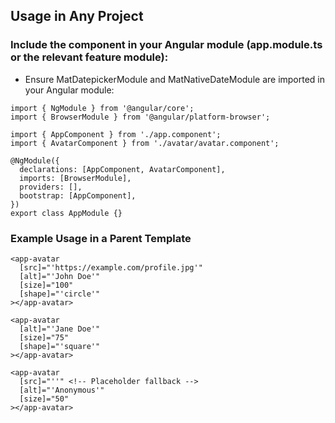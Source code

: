 ## Usage in Any Project
### Include the component in your Angular module (app.module.ts or the relevant feature module):

- Ensure MatDatepickerModule and MatNativeDateModule are imported in your Angular module:
```
import { NgModule } from '@angular/core';
import { BrowserModule } from '@angular/platform-browser';

import { AppComponent } from './app.component';
import { AvatarComponent } from './avatar/avatar.component';

@NgModule({
  declarations: [AppComponent, AvatarComponent],
  imports: [BrowserModule],
  providers: [],
  bootstrap: [AppComponent],
})
export class AppModule {}
```

### Example Usage in a Parent Template
```
<app-avatar
  [src]="'https://example.com/profile.jpg'"
  [alt]="'John Doe'"
  [size]="100"
  [shape]="'circle'"
></app-avatar>

<app-avatar
  [alt]="'Jane Doe'"
  [size]="75"
  [shape]="'square'"
></app-avatar>

<app-avatar
  [src]="''" <!-- Placeholder fallback -->
  [alt]="'Anonymous'"
  [size]="50"
></app-avatar>
```
